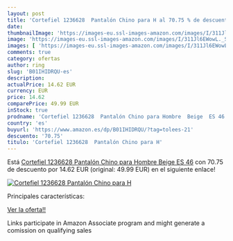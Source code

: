 ```yaml
---
layout: post
title: 'Cortefiel 1236628  Pantalón Chino para H al 70.75 % de descuento'
date: 
thumbnailImage: 'https://images-eu.ssl-images-amazon.com/images/I/311Jl6EWowL._SL200_.jpg'
image: 'https://images-eu.ssl-images-amazon.com/images/I/311Jl6EWowL._SL200_.jpg'
images: [ 'https://images-eu.ssl-images-amazon.com/images/I/311Jl6EWowL._SL200_.jpg' ]
comments: true
category: ofertas
author: ring
slug: 'B01IHIDRQU-es'
description:
actualPrice: 14.62 EUR
currency: EUR
price: 14.62
comparePrice: 49.99 EUR
inStock: true
prodname: 'Cortefiel 1236628  Pantalón Chino para Hombre  Beige  ES 46'
country: 'es'
buyurl: 'https://www.amazon.es/dp/B01IHIDRQU/?tag=tolees-21'
descuento: '70.75'
titulo: 'Cortefiel 1236628  Pantalón Chino para H'
---
```


Está [Cortefiel 1236628  Pantalón Chino para Hombre  Beige  ES 46](https://www.amazon.es/dp/B01IHIDRQU/?tag=tolees-21) con 70.75 de descuento por 14.62 EUR (original: 49.99 EUR) en el siguiente enlace!

[![Cortefiel 1236628  Pantalón Chino para H](https://images-eu.ssl-images-amazon.com/images/I/311Jl6EWowL._SL200_.jpg)](https://www.amazon.es/dp/B01IHIDRQU/?tag=tolees-21)

Principales características:


[Ver la oferta!!](https://www.amazon.es/dp/B01IHIDRQU/?tag=tolees-21)

Links participate in Amazon Associate program and might generate a comission on qualifying sales



